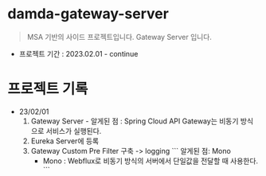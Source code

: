 # damda-gateway-server
> MSA 기반의 사이드 프로젝트입니다.
> Gateway Server 입니다.

- 프로젝트 기간 : 2023.02.01 - continue

# 프로젝트 기록
- 23/02/01
    1. Gateway Server - 알게된 점 : Spring Cloud API Gateway는 비동기 방식으로 서비스가 실행된다.
    2. Eureka Server에 등록
    3. Gateway Custom Pre Filter 구축 -> logging
      ```
        알게된 점: Mono
        * Mono : Webflux로 비동기 방식의 서버에서 단일값을 전달할 때 사용한다.
      ```

